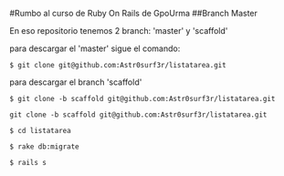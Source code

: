 #Rumbo al curso de Ruby On Rails de GpoUrma
##Branch Master

En eso repositorio tenemos 2 branch: 'master' y 'scaffold'

para descargar el 'master' sigue el comando:

```linux
$ git clone git@github.com:Astr0surf3r/listatarea.git
```
para descargar el branch 'scaffold'

```linux
$ git clone -b scaffold git@github.com:Astr0surf3r/listatarea.git
```

```linux
git clone -b scaffold git@github.com:Astr0surf3r/listatarea.git
```

```linux
$ cd listatarea
```

```linux
$ rake db:migrate
```

```linux
$ rails s
```            
